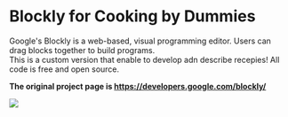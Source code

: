 # Blockly for Cooking by Dummies

Google's Blockly is a web-based, visual programming editor.  Users can drag
blocks together to build programs.  
This is a custom version that enable to develop adn describe recepies! 
All code is free and open source.

**The original project page is https://developers.google.com/blockly/**

![](https://developers.google.com/blockly/sample.png)
